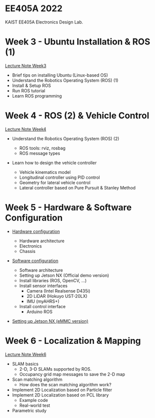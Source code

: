 # EE405A 2022
KAIST EE405A Electronics Design Lab.

# Week 3 - Ubuntu Installation & ROS (1)
[Lecture Note Week3](https://www.dropbox.com/s/e9p2nmgp4t0f6lj/%5BEE405%5D%20Robotics%20Operating%20System%20%28ROS%29_1.pdf?dl=0)
- Brief tips on installing Ubuntu (Linux-based OS)
- Understand the Robotics Operating System (ROS) (1)
- Install & Setup ROS
- Run ROS tutorial
- Learn ROS programming


# Week 4 - ROS (2) & Vehicle Control
[Lecture Note Week4](https://www.dropbox.com/s/05o76sm8lu2nwb5/%5BEE405A%5D%20Vehicle_Control.pdf?dl=0)
- Understand the Robotics Operating System (ROS) (2)
    - ROS tools: rviz, rosbag
    - ROS message types

- Learn how to design the vehicle controller
    - Vehicle kinematics model
    - Longitudinal controller using PID control
    - Geometry for lateral vehicle control
    - Lateral controller based on Pure Pursuit & Stanley Method

# Week 5 - Hardware & Software Configuration
- [Hardware configuration](https://www.dropbox.com/s/sju9q2fn8crvdl6/%5BEE405A%202022%5D%20Hardware_Configuration_for_RC_Car_Platform.pdf?dl=0)
    - Hardware architecture
    - Electronics
    - Chassis

- [Software configuration](https://www.dropbox.com/s/qeh6crj0ytsh6wf/%5BEE405A%202022%5D%20Software_Configuration_for_RC_Car_Platform.pdf?dl=0)
    - Software architecture
    - Setting up Jetson NX (Official demo version)
    - Install libraries (ROS, OpenCV, ...)
    - Install sensor interfaces
        - Camera (Intel Realsense D435i)
        - 2D LiDAR (Hokuyo UST-20LX)
        - IMU (myAHRS+)
    - Install control interface
        - Arduino ROS

- [Setting up Jetson NX (eMMC version)](https://www.dropbox.com/s/fsir0et88jfrp4h/%5BEE405A%5D%20Jetson_NX_new_install_tutorial.pdf?dl=0)

# Week 6 - Localization & Mapping
[Lecture Note Week6](https://www.dropbox.com/s/yi5amtnppyxztj5/%5BEE405A%5D%20Mapping%26Localization.pdf?dl=0)
- SLAM basics
    - 2-D, 3-D SLAMs supported by ROS.
    - Occupancy grid map messages to save the 2-D map
- Scan matching algorithm
    - How does the scan matching algorithm work?
- Implement 2D Localization based on Particle filter
- Implement 2D Localization based on PCL library
    - Example code
    - Real-world test
- Parametric study

